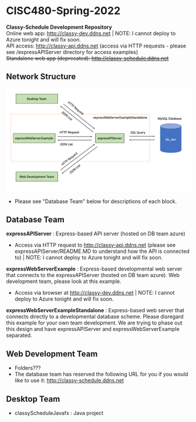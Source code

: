# CISC480-Spring-2022
**Classy-Schedule Development Repository**
</br>
Online web app: http://classy-dev.ddns.net | NOTE: I cannot deploy to Azure tonight and will fix soon.
</br>
API access: http://classy-api.ddns.net (access via HTTP requests - please see /expressAPIServer directory for access examples)
</br>
~~Standalone web app (deprecated): http://classy-schedule.ddns.net~~

## Network Structure
![Alt text](documentation/classy-schedule-network-layout.png?raw=true "Title")
- Please see "Database Team" below for descriptions of each block. 

## Database Team
**expressAPIServer** : Express-based API server (hosted on DB team azure)
  - Access via HTTP request to http://classy-api.ddns.net (please see expressAPIServer/README.MD to understand how the API is connected to) | NOTE: I cannot deploy to Azure tonight and will fix soon.

**expressWebServerExample** : Express-based developmental web server that connects to the expressAPIServer (hosted on DB team azure). Web development team, please look at this example.
  - Access via browser at http://classy-dev.ddns.net | NOTE: I cannot deploy to Azure tonight and will fix soon.

**expressWebServerExampleStandalone** : Express-based web server that connects directly to a developmental database scheme. Please disregard this example for your own team development. We are trying to phase out this design and have expressAPIServer and expressWebServerExample separated.

## Web Development Team
- Folders???
- The database team has reserved the following URL for you if you would like to use it: http://classy-schedule.ddns.net

## Desktop Team
- classyScheduleJavafx : Java project
